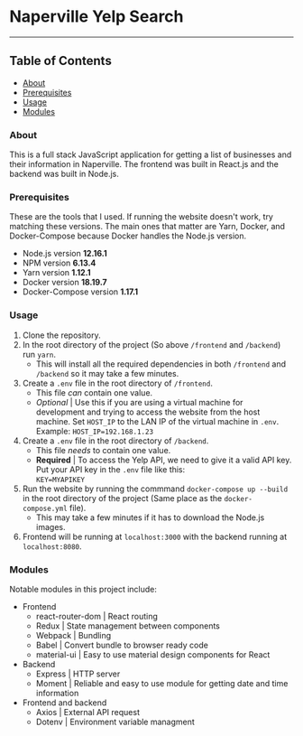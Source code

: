# Naperville Yelp Search

<hr/>

## Table of Contents
- [About](#About)
- [Prerequisites](#Prerequisites)
- [Usage](#Usage)
- [Modules](#Modules)

### About
This is a full stack JavaScript application for getting a list of businesses and their information in Naperville. The frontend was built in React.js and the backend was built in Node.js.
### Prerequisites
These are the tools that I used. If running the website doesn't work, try matching these versions. The main ones that matter are Yarn, Docker, and Docker-Compose because Docker handles the Node.js version.
 - Node.js version <strong>12.16.1</strong>
 - NPM version <strong>6.13.4</strong>
 - Yarn version <strong>1.12.1</strong>
 - Docker version <strong>18.19.7</strong>
 - Docker-Compose version <strong>1.17.1</strong> 
### Usage
1. Clone the repository.
2. In the root directory of the project (So above `/frontend` and `/backend`) run `yarn`.
    - This will install all the required dependencies in both `/frontend` and `/backend` so it may take a few minutes.
3. Create a `.env` file in the root directory of `/frontend`.
    - This file <i>can</i> contain one value.
    - <i>Optional</i> | Use this if you are using a virtual machine for development and trying to access the website from the host machine. Set `HOST_IP` to the LAN IP of the virtual machine in `.env`.
      Example: `HOST_IP=192.168.1.23`
4. Create a `.env` file in the root directory of `/backend`.
    - This file <i>needs</i> to contain one value.
    - <strong>Required</strong> | To access the Yelp API, we need to give it a valid API key. Put your API key in the `.env` file like this:<br>
      `KEY=MYAPIKEY`
5. Run the website by running the commmand `docker-compose up --build` in the root directory of the project (Same place as the `docker-compose.yml` file).
    - This may take a few minutes if it has to download the Node.js images.
6. Frontend will be running at `localhost:3000` with the backend running at `localhost:8080`.
### Modules
Notable modules in this project include: <br>
- Frontend
  - react-router-dom | React routing
  - Redux | State management between components
  - Webpack | Bundling
  - Babel | Convert bundle to browser ready code
  - material-ui | Easy to use material design components for React
- Backend
  - Express | HTTP server
  - Moment | Reliable and easy to use module for getting date and time information
- Frontend and backend
  - Axios | External API request
  - Dotenv | Environment variable managment
